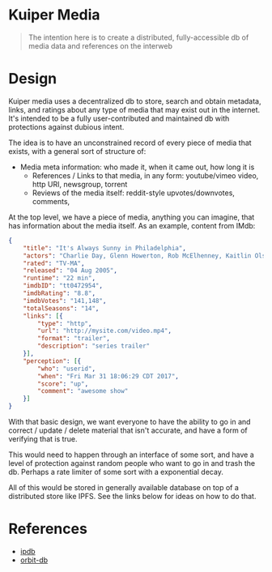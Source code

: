 # Kuiper Media

> The intention here is to create a distributed, fully-accessible db of media data and references on the interweb

# Design

Kuiper media uses a decentralized db to store, search and obtain metadata, links, and ratings about any type of media that may exist out in the internet. It's intended to be a fully user-contributed and maintained db with protections against dubious intent.

The idea is to have an unconstrained record of every piece of media that exists, with a general sort of structure of:

- Media meta information: who made it, when it came out, how long it is
   - References / Links to that media, in any form: youtube/vimeo video, http URI, newsgroup, torrent
   - Reviews of the media itself: reddit-style upvotes/downvotes, comments,

At the top level, we have a piece of media, anything you can imagine, that has information about the media itself.  As an example, content from IMdb:

```json
{
    "title": "It's Always Sunny in Philadelphia",
    "actors": "Charlie Day, Glenn Howerton, Rob McElhenney, Kaitlin Olson",
    "rated": "TV-MA",
    "released": "04 Aug 2005",
    "runtime": "22 min",
    "imdbID": "tt0472954",
    "imdbRating": "8.8",
    "imdbVotes": "141,148",
    "totalSeasons": "14",
    "links": [{
        "type": "http",
        "url": "http://mysite.com/video.mp4",
        "format": "trailer",
        "description": "series trailer"
    }],
    "perception": [{
        "who": "userid",
        "when": "Fri Mar 31 18:06:29 CDT 2017",
        "score": "up",
        "comment": "awesome show"
    }]
}
```

With that basic design, we want everyone to have the ability to go in and correct / update / delete material that isn't accurate, and have a form of verifying that is true.  

This would need to happen through an interface of some sort, and have a level of protection against random people who want to go in and trash the db.  Perhaps a rate limiter of some sort with a exponential decay.

All of this would be stored in generally available database on top of a distributed store like IPFS.  See the links below for ideas on how to do that.


# References

- [ipdb](https://ipdb.foundation/)
- [orbit-db](https://github.com/orbitdb/orbit-db)
